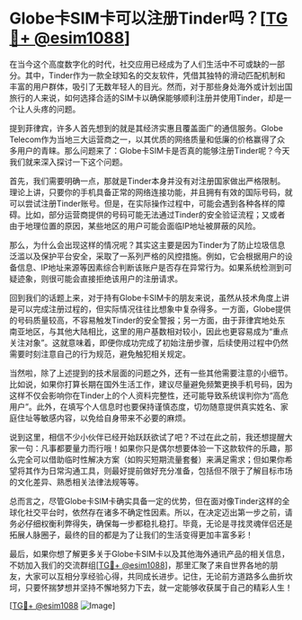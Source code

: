 # Globe卡SIM卡可以注册Tinder吗？[[TG💪+ @esim1088](https://t.me/s/esim1088)]

在当今这个高度数字化的时代，社交应用已经成为了人们生活中不可或缺的一部分。其中，Tinder作为一款全球知名的交友软件，凭借其独特的滑动匹配机制和丰富的用户群体，吸引了无数年轻人的目光。然而，对于那些身处海外或计划出国旅行的人来说，如何选择合适的SIM卡以确保能够顺利注册并使用Tinder，却是一个让人头疼的问题。

提到菲律宾，许多人首先想到的就是其经济实惠且覆盖面广的通信服务。Globe Telecom作为当地三大运营商之一，以其优质的网络质量和低廉的价格赢得了众多用户的青睐。那么问题来了：Globe卡SIM卡是否真的能够注册Tinder呢？今天我们就来深入探讨一下这个问题。

首先，我们需要明确一点，那就是Tinder本身并没有对注册国家做出严格限制。理论上讲，只要你的手机具备正常的网络连接功能，并且拥有有效的国际号码，就可以尝试注册Tinder账号。但是，在实际操作过程中，可能会遇到各种各样的障碍。比如，部分运营商提供的号码可能无法通过Tinder的安全验证流程；又或者由于地理位置的原因，某些地区的用户可能会面临IP地址被屏蔽的风险。

那么，为什么会出现这样的情况呢？其实这主要是因为Tinder为了防止垃圾信息泛滥以及保护平台安全，采取了一系列严格的风控措施。例如，它会根据用户的设备信息、IP地址来源等因素综合判断该账户是否存在异常行为。如果系统检测到可疑迹象，则很可能会直接拒绝该用户的注册请求。

回到我们的话题上来，对于持有Globe卡SIM卡的朋友来说，虽然从技术角度上讲是可以完成注册过程的，但实际情况往往比想象中复杂得多。一方面，Globe提供的号码质量较高，不容易触发Tinder的安全警报；另一方面，由于菲律宾地处东南亚地区，与其他大陆相比，这里的用户基数相对较小，因此也更容易成为“重点关注对象”。这就意味着，即便你成功完成了初始注册步骤，后续使用过程中仍然需要时刻注意自己的行为规范，避免触犯相关规定。

当然啦，除了上述提到的技术层面的问题之外，还有一些其他需要注意的小细节。比如说，如果你打算长期在国外生活工作，建议尽量避免频繁更换手机号码，因为这样不仅会影响你在Tinder上的个人资料完整性，还可能导致系统误判你为“高危用户”。此外，在填写个人信息时也要保持谨慎态度，切勿随意提供真实姓名、家庭住址等敏感内容，以免给自身带来不必要的麻烦。

说到这里，相信不少小伙伴已经开始跃跃欲试了吧？不过在此之前，我还想提醒大家一句：凡事都要量力而行哦！如果你只是偶尔想要体验一下这款软件的乐趣，那么完全可以借助临时性解决方案（如购买短期流量套餐）来满足需求；但如果你希望将其作为日常沟通工具，则最好提前做好充分准备，包括但不限于了解目标市场的文化差异、熟悉相关法律法规等等。

总而言之，尽管Globe卡SIM卡确实具备一定的优势，但在面对像Tinder这样的全球化社交平台时，依然存在诸多不确定性因素。所以，在决定迈出第一步之前，请务必仔细权衡利弊得失，确保每一步都稳扎稳打。毕竟，无论是寻找灵魂伴侣还是拓展人脉圈子，最终的目的都是为了让我们的生活变得更加丰富多彩！

最后，如果你想了解更多关于Globe卡SIM卡以及其他海外通讯产品的相关信息，不妨加入我们的交流群组[[TG💪+ @esim1088](https://t.me/s/esim1088)]，那里汇聚了来自世界各地的朋友，大家可以互相分享经验心得，共同成长进步。记住，无论前方道路多么曲折坎坷，只要怀揣梦想并坚持不懈地努力下去，就一定能够收获属于自己的精彩人生！

[[TG💪+ @esim1088](https://t.me/s/esim1088) ![Image](https://i.postimg.cc/4NQfJmqS/Snipaste-2025-05-13-00-14-12.png)]